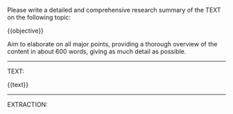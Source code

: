 Please write a detailed and comprehensive research summary of the TEXT on the following topic:

{{objective}}

Aim to elaborate on all major points, providing a thorough overview of the content in about 600 words, giving as much detail as possible.

---

TEXT:

{{text}}

---

EXTRACTION:
